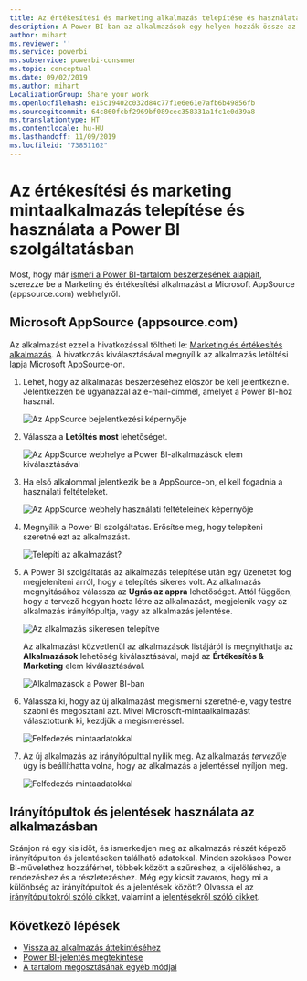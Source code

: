 ```yaml
---
title: Az értékesítési és marketing alkalmazás telepítése és használata a Power BI szolgáltatásban
description: A Power BI-ban az alkalmazások egy helyen hozzák össze az összefüggő irányítópultokat és jelentéseket. Telepítse a Sales and Marketing alkalmazást a AppSource webhelyéről.
author: mihart
ms.reviewer: ''
ms.service: powerbi
ms.subservice: powerbi-consumer
ms.topic: conceptual
ms.date: 09/02/2019
ms.author: mihart
LocalizationGroup: Share your work
ms.openlocfilehash: e15c19402c032d84c77f1e6e61e7afb6b49856fb
ms.sourcegitcommit: 64c860fcbf2969bf089cec358331a1fc1e0d39a8
ms.translationtype: HT
ms.contentlocale: hu-HU
ms.lasthandoff: 11/09/2019
ms.locfileid: "73851162"
---
```

# <a name="install-and-use-the-sample-sales-and-marketing-app-in-the-power-bi-service"></a>Az értékesítési és marketing mintaalkalmazás telepítése és használata a Power BI szolgáltatásban
Most, hogy már [ismeri a Power BI-tartalom beszerzésének alapjait](end-user-app-view.md), szerezze be a Marketing és értékesítési alkalmazást a Microsoft AppSource (appsource.com) webhelyről. 


## <a name="microsoft-appsource-appsourcecom"></a>Microsoft AppSource (appsource.com)
Az alkalmazást ezzel a hivatkozással töltheti le: [Marketing és értékesítés alkalmazás](https://appsource.microsoft.com/product/power-bi/microsoft-retail-analysis-sample.salesandmarketingsample?tab=Overview). A hivatkozás kiválasztásával megnyílik az alkalmazás letöltési lapja Microsoft AppSource-on. 

1. Lehet, hogy az alkalmazás beszerzéséhez először be kell jelentkeznie. Jelentkezzen be ugyanazzal az e-mail-címmel, amelyet a Power BI-hoz használ. 

    ![Az AppSource bejelentkezési képernyője  ](./media/end-user-app-marketing/power-bi-sign-in.png)

2. Válassza a **Letöltés most** lehetőséget. 

    ![Az AppSource webhelye a Power BI-alkalmazások elem kiválasztásával  ](./media/end-user-app-marketing/power-bi-get-now.png)


3. Ha első alkalommal jelentkezik be a AppSource-on, el kell fogadnia a használati feltételeket. 

    ![Az AppSource webhely használati feltételeinek képernyője  ](./media/end-user-app-marketing/power-bi-term.png)


4. Megnyílik a Power BI szolgáltatás. Erősítse meg, hogy telepíteni szeretné ezt az alkalmazást.

    ![Telepíti az alkalmazást?  ](./media/end-user-apps/power-bi-app-install.png)

5. A Power BI szolgáltatás az alkalmazás telepítése után egy üzenetet fog megjeleníteni arról, hogy a telepítés sikeres volt. Az alkalmazás megnyitásához válassza az **Ugrás az appra** lehetőséget. Attól függően, hogy a tervező hogyan hozta létre az alkalmazást, megjelenik vagy az alkalmazás irányítópultja, vagy az alkalmazás jelentése.

    ![Az alkalmazás sikeresen telepítve ](./media/end-user-apps/power-bi-app-ready.png)

    Az alkalmazást közvetlenül az alkalmazások listájáról is megnyithatja az **Alkalmazások** lehetőség kiválasztásával, majd az **Értékesítés & Marketing** elem kiválasztásával.

    ![Alkalmazások a Power BI-ban](./media/end-user-apps/power-bi-apps.png)


6. Válassza ki, hogy az új alkalmazást megismerni szeretné-e, vagy testre szabni és megosztani azt. Mivel Microsoft-mintaalkalmazást választottunk ki, kezdjük a megismeréssel. 

    ![Felfedezés mintaadatokkal](./media/end-user-apps/power-bi-explore.png)

7.  Az új alkalmazás az irányítópulttal nyílik meg. Az alkalmazás *tervezője* úgy is beállíthatta volna, hogy az alkalmazás a jelentéssel nyíljon meg.  

    ![Felfedezés mintaadatokkal](./media/end-user-apps/power-bi-new-app.png)




## <a name="interact-with-the-dashboards-and-reports-in-the-app"></a>Irányítópultok és jelentések használata az alkalmazásban
Szánjon rá egy kis időt, és ismerkedjen meg az alkalmazás részét képező irányítópulton és jelentéseken található adatokkal. Minden szokásos Power BI-művelethez hozzáférhet, többek között a szűréshez, a kijelöléshez, a rendezéshez és a részletezéshez.  Még egy kicsit zavaros, hogy mi a különbség az irányítópultok és a jelentések között?  Olvassa el az [irányítópultokról szóló cikket](end-user-dashboards.md), valamint a [jelentésekről szóló cikket](end-user-reports.md).  




## <a name="next-steps"></a>Következő lépések
* [Vissza az alkalmazás áttekintéséhez](end-user-apps.md)
* [Power BI-jelentés megtekintése](end-user-report-open.md)
* [A tartalom megosztásának egyéb módjai](end-user-shared-with-me.md)
